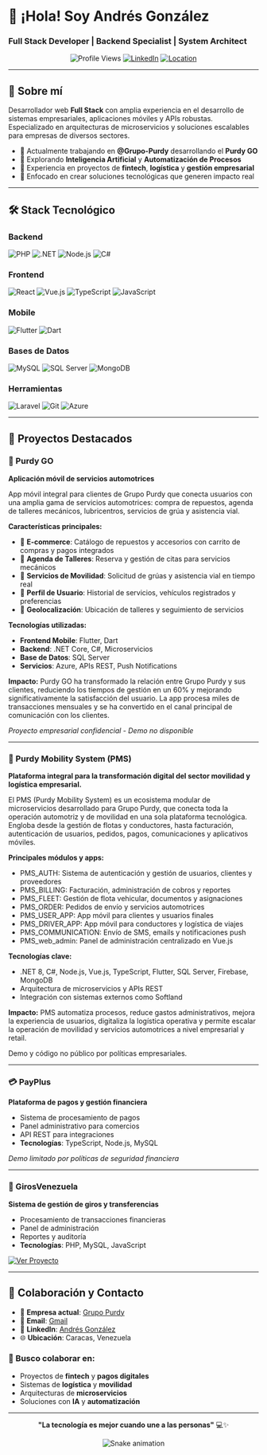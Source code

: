 # 👋 ¡Hola! Soy Andrés González
### Full Stack Developer | Backend Specialist | System Architect

<div align="center">

![Profile Views](https://komarev.com/ghpvc/?username=ajgcalderon&color=blue)
[![LinkedIn](https://img.shields.io/badge/-LinkedIn-0077B5?style=flat&logo=linkedin&logoColor=white)](https://linkedin.com/in/andres-gonzalez-118083217)
[![Location](https://img.shields.io/badge/-Caracas,%20Venezuela-ff6b6b?style=flat&logo=google-maps&logoColor=white)]()

</div>

---

## 🚀 Sobre mí

Desarrollador web **Full Stack** con amplia experiencia en el desarrollo de sistemas empresariales, aplicaciones móviles y APIs robustas. Especializado en arquitecturas de microservicios y soluciones escalables para empresas de diversos sectores.

- 🔭 Actualmente trabajando en **@Grupo-Purdy** desarrollando el **Purdy GO**
- 🌱 Explorando **Inteligencia Artificial** y **Automatización de Procesos**
- 💼 Experiencia en proyectos de **fintech**, **logística** y **gestión empresarial**
- 🎯 Enfocado en crear soluciones tecnológicas que generen impacto real

---

## 🛠️ Stack Tecnológico

### Backend
![PHP](https://img.shields.io/badge/-PHP-777BB4?style=flat&logo=php&logoColor=white)
![.NET](https://img.shields.io/badge/-.NET-512BD4?style=flat&logo=dotnet&logoColor=white)
![Node.js](https://img.shields.io/badge/-Node.js-339933?style=flat&logo=node.js&logoColor=white)
![C#](https://img.shields.io/badge/-C%23-239120?style=flat&logo=c-sharp&logoColor=white)

### Frontend
![React](https://img.shields.io/badge/-React-61DAFB?style=flat&logo=react&logoColor=black)
![Vue.js](https://img.shields.io/badge/-Vue.js-4FC08D?style=flat&logo=vue.js&logoColor=white)
![TypeScript](https://img.shields.io/badge/-TypeScript-3178C6?style=flat&logo=typescript&logoColor=white)
![JavaScript](https://img.shields.io/badge/-JavaScript-F7DF1E?style=flat&logo=javascript&logoColor=black)

### Mobile
![Flutter](https://img.shields.io/badge/-Flutter-02569B?style=flat&logo=flutter&logoColor=white)
![Dart](https://img.shields.io/badge/-Dart-0175C2?style=flat&logo=dart&logoColor=white)

### Bases de Datos
![MySQL](https://img.shields.io/badge/-MySQL-4479A1?style=flat&logo=mysql&logoColor=white)
![SQL Server](https://img.shields.io/badge/-SQL%20Server-CC2927?style=flat&logo=microsoft-sql-server&logoColor=white)
![MongoDB](https://img.shields.io/badge/MongoDB-%234ea94b.svg?style=flat&logo=mongodb&logoColor=white)

### Herramientas
![Laravel](https://img.shields.io/badge/-Laravel-FF2D20?style=flat&logo=laravel&logoColor=white)
![Git](https://img.shields.io/badge/-Git-F05032?style=flat&logo=git&logoColor=white)
![Azure](https://img.shields.io/badge/-Azure-0078D4?style=flat&logo=microsoft-azure&logoColor=white)

---

## 💼 Proyectos Destacados

### 📱 Purdy GO
**Aplicación móvil de servicios automotrices**

App móvil integral para clientes de Grupo Purdy que conecta usuarios con una amplia gama de servicios automotrices: compra de repuestos, agenda de talleres mecánicos, lubricentros, servicios de grúa y asistencia vial.

**Características principales:**
- 🛒 **E-commerce**: Catálogo de repuestos y accesorios con carrito de compras y pagos integrados
- 🔧 **Agenda de Talleres**: Reserva y gestión de citas para servicios mecánicos
- 🚗 **Servicios de Movilidad**: Solicitud de grúas y asistencia vial en tiempo real
- 👤 **Perfil de Usuario**: Historial de servicios, vehículos registrados y preferencias
- 📍 **Geolocalización**: Ubicación de talleres y seguimiento de servicios

**Tecnologías utilizadas:**
- **Frontend Mobile**: Flutter, Dart
- **Backend**: .NET Core, C#, Microservicios
- **Base de Datos**: SQL Server
- **Servicios**: Azure, APIs REST, Push Notifications

**Impacto:**
Purdy GO ha transformado la relación entre Grupo Purdy y sus clientes, reduciendo los tiempos de gestión en un 60% y mejorando significativamente la satisfacción del usuario. La app procesa miles de transacciones mensuales y se ha convertido en el canal principal de comunicación con los clientes.

*Proyecto empresarial confidencial - Demo no disponible*

---

### 🚛 Purdy Mobility System (PMS)

**Plataforma integral para la transformación digital del sector movilidad y logística empresarial.**

El PMS (Purdy Mobility System) es un ecosistema modular de microservicios desarrollado para Grupo Purdy, que conecta toda la operación automotriz y de movilidad en una sola plataforma tecnológica. Engloba desde la gestión de flotas y conductores, hasta facturación, autenticación de usuarios, pedidos, pagos, comunicaciones y aplicativos móviles.

**Principales módulos y apps:**
- PMS_AUTH: Sistema de autenticación y gestión de usuarios, clientes y proveedores
- PMS_BILLING: Facturación, administración de cobros y reportes
- PMS_FLEET: Gestión de flota vehicular, documentos y asignaciones
- PMS_ORDER: Pedidos de envío y servicios automotrices
- PMS_USER_APP: App móvil para clientes y usuarios finales
- PMS_DRIVER_APP: App móvil para conductores y logística de viajes
- PMS_COMMUNICATION: Envío de SMS, emails y notificaciones push
- PMS_web_admin: Panel de administración centralizado en Vue.js

**Tecnologías clave:**
- .NET 8, C#, Node.js, Vue.js, TypeScript, Flutter, SQL Server, Firebase, MongoDB
- Arquitectura de microservicios y APIs REST
- Integración con sistemas externos como Softland

**Impacto:**
PMS automatiza procesos, reduce gastos administrativos, mejora la experiencia de usuarios, digitaliza la logística operativa y permite escalar la operación de movilidad y servicios automotrices a nivel empresarial y retail.

Demo y código no público por políticas empresariales.

---

### 💳 PayPlus
**Plataforma de pagos y gestión financiera**

- Sistema de procesamiento de pagos
- Panel administrativo para comercios
- API REST para integraciones
- **Tecnologías**: TypeScript, Node.js, MySQL

*Demo limitado por políticas de seguridad financiera*

---

### 🏦 GirosVenezuela
**Sistema de gestión de giros y transferencias**

- Procesamiento de transacciones financieras
- Panel de administración
- Reportes y auditoría
- **Tecnologías**: PHP, MySQL, JavaScript

[![Ver Proyecto](https://img.shields.io/badge/-Ver%20Código-181717?style=flat&logo=github&logoColor=white)](https://github.com/ajgcalderon/GirosNuevo)

---

## 🤝 Colaboración y Contacto

- 💼 **Empresa actual**: [Grupo Purdy](https://github.com/Grupo-Purdy)
- 📧 **Email**: [Gmail](mailto:ajgcalderon1@gmail.com "Enviar Email")
- 💬 **LinkedIn**: [Andrés González](https://linkedin.com/in/ajgcalderon "Visita mi perfil de Linkedin")
- 🌐 **Ubicación**: Caracas, Venezuela

### 🎯 Busco colaborar en:
- Proyectos de **fintech** y **pagos digitales**
- Sistemas de **logística** y **movilidad**
- Arquitecturas de **microservicios**
- Soluciones con **IA** y **automatización**

---

<div align="center">

**"La tecnología es mejor cuando une a las personas"** 💻✨

![Snake animation](https://github.com/ajgcalderon/ajgcalderon/blob/output/github-contribution-grid-snake.svg)

</div>
